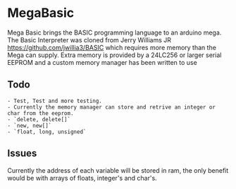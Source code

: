 # MegaBasic

Mega Basic brings the BASIC programming language to an arduino mega.
The Basic Interpreter was cloned from Jerry Williams JR https://github.com/jwillia3/BASIC
which requires more memory than the Mega can supply.
Extra memory is provided by a 24LC256 or larger serial EEPROM  and a custom memory manager has been written to use

## Todo

	- Test, Test and more testing.
	- Currently the memory manager can store and retrive an integer or char from the eeprom.
	- `delete, delete[]`
	- `new, new[]`
	- `float, long, unsigned`
	
## Issues

 Currently the address of each variable will be stored in ram, the only benefit would be
 with arrays of floats, integer's and char's.